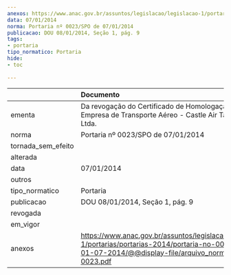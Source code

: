 ```yaml
---
anexos: https://www.anac.gov.br/assuntos/legislacao/legislacao-1/portarias/portarias-2014/portaria-no-0023-spo-de-01-07-2014/@@display-file/arquivo_norma/PA2014-0023.pdf
data: 07/01/2014
norma: Portaria nº 0023/SPO de 07/01/2014
publicacao: DOU 08/01/2014, Seção 1, pág. 9
tags:
- portaria
tipo_normatico: Portaria
hide: 
- toc 
 
---
```


|                    | Documento                                                                                                                                                         |
|:-------------------|:------------------------------------------------------------------------------------------------------------------------------------------------------------------|
| ementa             | Da revogação do Certificado de Homologação de Empresa de Transporte Aéreo - Castle Air Táxi Aéreo Ltda.                                                           |
| norma              | Portaria nº 0023/SPO de 07/01/2014                                                                                                                                |
| tornada_sem_efeito |                                                                                                                                                                   |
| alterada           |                                                                                                                                                                   |
| data               | 07/01/2014                                                                                                                                                        |
| outros             |                                                                                                                                                                   |
| tipo_normatico     | Portaria                                                                                                                                                          |
| publicacao         | DOU 08/01/2014, Seção 1, pág. 9                                                                                                                                   |
| revogada           |                                                                                                                                                                   |
| em_vigor           |                                                                                                                                                                   |
| anexos             | https://www.anac.gov.br/assuntos/legislacao/legislacao-1/portarias/portarias-2014/portaria-no-0023-spo-de-01-07-2014/@@display-file/arquivo_norma/PA2014-0023.pdf |